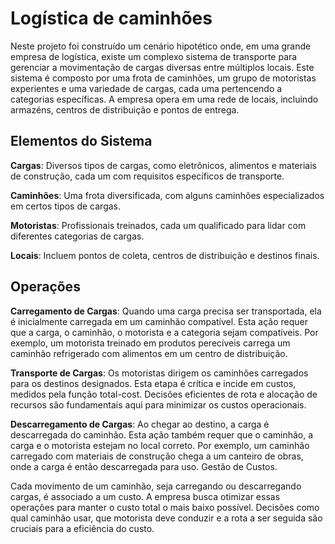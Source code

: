 # Logística de caminhões

Neste projeto foi construído um cenário hipotético onde, em uma grande empresa de logística, existe um complexo sistema de transporte para gerenciar a movimentação de cargas diversas entre múltiplos locais. Este sistema é composto por uma frota de caminhões, um grupo de motoristas experientes e uma variedade de cargas, cada uma pertencendo a categorias específicas. A empresa opera em uma rede de locais, incluindo armazéns, centros de distribuição e pontos de entrega.


## Elementos do Sistema
**Cargas**: Diversos tipos de cargas, como eletrônicos, alimentos e materiais de construção, cada um com requisitos específicos de transporte.

**Caminhões**: Uma frota diversificada, com alguns caminhões especializados em certos tipos de cargas.

**Motoristas**: Profissionais treinados, cada um qualificado para lidar com diferentes categorias de cargas.

**Locais**: Incluem pontos de coleta, centros de distribuição e destinos finais.

## Operações
**Carregamento de Cargas**: Quando uma carga precisa ser transportada, ela é inicialmente carregada em um caminhão compatível. Esta ação requer que a carga, o caminhão, o motorista e a categoria sejam compatíveis. Por exemplo, um motorista treinado em produtos perecíveis carrega um caminhão refrigerado com alimentos em um centro de distribuição.

 **Transporte de Cargas**: Os motoristas dirigem os caminhões carregados para os destinos designados. Esta etapa é crítica e incide em custos, medidos pela função total-cost. Decisões eficientes de rota e alocação de recursos são fundamentais aqui para minimizar os custos operacionais.
 
 **Descarregamento de Cargas**: Ao chegar ao destino, a carga é descarregada do caminhão. Esta ação também requer que o caminhão, a carga e o motorista estejam no local correto. Por exemplo, um caminhão carregado com materiais de construção chega a um canteiro de obras, onde a carga é então descarregada para uso.
Gestão de Custos.

Cada movimento de um caminhão, seja carregando ou descarregando cargas, é associado a um custo. A empresa busca otimizar essas operações para manter o custo total o mais baixo possível. Decisões como qual caminhão usar, que motorista deve conduzir e a rota a ser seguida são cruciais para a eficiência do custo.
